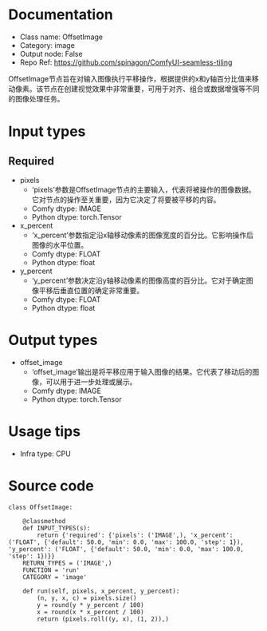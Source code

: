 # Documentation
- Class name: OffsetImage
- Category: image
- Output node: False
- Repo Ref: https://github.com/spinagon/ComfyUI-seamless-tiling

OffsetImage节点旨在对输入图像执行平移操作，根据提供的x和y轴百分比值来移动像素。该节点在创建视觉效果中非常重要，可用于对齐、组合或数据增强等不同的图像处理任务。

# Input types
## Required
- pixels
    - ‘pixels’参数是OffsetImage节点的主要输入，代表将被操作的图像数据。它对节点的操作至关重要，因为它决定了将要被平移的内容。
    - Comfy dtype: IMAGE
    - Python dtype: torch.Tensor
- x_percent
    - ‘x_percent’参数指定沿x轴移动像素的图像宽度的百分比。它影响操作后图像的水平位置。
    - Comfy dtype: FLOAT
    - Python dtype: float
- y_percent
    - ‘y_percent’参数决定沿y轴移动像素的图像高度的百分比。它对于确定图像平移后垂直位置的确定非常重要。
    - Comfy dtype: FLOAT
    - Python dtype: float

# Output types
- offset_image
    - ‘offset_image’输出是将平移应用于输入图像的结果。它代表了移动后的图像，可以用于进一步处理或展示。
    - Comfy dtype: IMAGE
    - Python dtype: torch.Tensor

# Usage tips
- Infra type: CPU

# Source code
```
class OffsetImage:

    @classmethod
    def INPUT_TYPES(s):
        return {'required': {'pixels': ('IMAGE',), 'x_percent': ('FLOAT', {'default': 50.0, 'min': 0.0, 'max': 100.0, 'step': 1}), 'y_percent': ('FLOAT', {'default': 50.0, 'min': 0.0, 'max': 100.0, 'step': 1})}}
    RETURN_TYPES = ('IMAGE',)
    FUNCTION = 'run'
    CATEGORY = 'image'

    def run(self, pixels, x_percent, y_percent):
        (n, y, x, c) = pixels.size()
        y = round(y * y_percent / 100)
        x = round(x * x_percent / 100)
        return (pixels.roll((y, x), (1, 2)),)
```